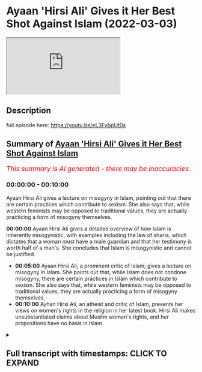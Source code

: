 # Ayaan 'Hirsi Ali' Gives it Her Best Shot Against Islam (2022-03-03)

<iframe loading='lazy' src='https://www.youtube.com/embed/HuoZtJIRM3s'></iframe>

## Description

full episode here: https://youtu.be/eL3FybpUt0s

## Summary of [Ayaan 'Hirsi Ali' Gives it Her Best Shot Against Islam](https://www.youtube.com/watch?v=HuoZtJIRM3s)


*<span style="color:red; font-size:125%">This summary is AI generated - there may be inaccuracies</span>. [](/)*

### <a onclick="modifyYTiframeseektime('0')">00:00:00</a> - <a onclick="modifyYTiframeseektime('600')">00:10:00</a>

Ayaan Hirsi Ali gives a lecture on misogyny in Islam, pointing out that there are certain practices which contribute to sexism. She also says that, while western feminists may be opposed to traditional values, they are actually practicing a form of misogyny themselves.

**<a onclick="modifyYTiframeseektime('0')">00:00:00</a>** Ayaan Hirsi Ali gives a detailed overview of how Islam is inherently misogynistic, with examples including the law of sharia, which dictates that a woman must have a male guardian and that her testimony is worth half of a man's. She concludes that Islam is misogynistic and cannot be justified.
* **<a onclick="modifyYTiframeseektime('300')">00:05:00</a>** Ayaan Hirsi Ali, a prominent critic of Islam, gives a lecture on misogyny in Islam. She points out that, while Islam does not condone misogyny, there are certain practices in Islam which contribute to sexism. She also says that, while western feminists may be opposed to traditional values, they are actually practicing a form of misogyny themselves.
* **<a onclick="modifyYTiframeseektime('600')">00:10:00</a>** Ayhan Hirsi Ali, an atheist and critic of Islam, presents her views on women's rights in the religion in her latest book. Hirsi Ali makes unsubstantiated claims about Muslim women's rights, and her propositions have no basis in Islam.

<details><summary><h2>Full transcript with timestamps: CLICK TO EXPAND</h2></summary>

<a onclick="modifyYTiframeseektime('0')">0:00:00</a> okay thank you in in your experience  
<a onclick="modifyYTiframeseektime('5')">0:00:05</a> is is islam innately misogynistic  
<a onclick="modifyYTiframeseektime('9')">0:00:09</a> the answer to that unfortunately is a  
<a onclick="modifyYTiframeseektime('11')">0:00:11</a> clear cut yes  
<a onclick="modifyYTiframeseektime('13')">0:00:13</a> okay islam is misogynistic in its  
<a onclick="modifyYTiframeseektime('16')">0:00:16</a> approach to women i know that by saying  
<a onclick="modifyYTiframeseektime('18')">0:00:18</a> this  
<a onclick="modifyYTiframeseektime('20')">0:00:20</a> i  
<a onclick="modifyYTiframeseektime('20')">0:00:20</a> offend a lot of people i know that  
<a onclick="modifyYTiframeseektime('23')">0:00:23</a> people's feelings get hurt the feelings  
<a onclick="modifyYTiframeseektime('25')">0:00:25</a> of muslims i know that that is the case  
<a onclick="modifyYTiframeseektime('28')">0:00:28</a> but setting feelings aside and just  
<a onclick="modifyYTiframeseektime('30')">0:00:30</a> looking objectively as what it is  
<a onclick="modifyYTiframeseektime('35')">0:00:35</a> that islam says about women  
<a onclick="modifyYTiframeseektime('38')">0:00:38</a> and  
<a onclick="modifyYTiframeseektime('39')">0:00:39</a> where it positions us  
<a onclick="modifyYTiframeseektime('42')">0:00:42</a> the answer is yes it is misogynistic  
<a onclick="modifyYTiframeseektime('45')">0:00:45</a> and i'll give you a few examples that  
<a onclick="modifyYTiframeseektime('48')">0:00:48</a> would be good yeah  
<a onclick="modifyYTiframeseektime('49')">0:00:49</a> and i think the best example  
<a onclick="modifyYTiframeseektime('51')">0:00:51</a> because it's so factual  
<a onclick="modifyYTiframeseektime('53')">0:00:53</a> is the law sharia law islamic law  
<a onclick="modifyYTiframeseektime('56')">0:00:56</a> islamic law declares  
<a onclick="modifyYTiframeseektime('59')">0:00:59</a> that a woman has to have a male guardian  
<a onclick="modifyYTiframeseektime('62')">0:01:02</a> at all times  
<a onclick="modifyYTiframeseektime('63')">0:01:03</a> that's not required of males  
<a onclick="modifyYTiframeseektime('66')">0:01:06</a> in sharia law a man is permitted to have  
<a onclick="modifyYTiframeseektime('68')">0:01:08</a> four wives  
<a onclick="modifyYTiframeseektime('70')">0:01:10</a> she's not permitted to have four  
<a onclick="modifyYTiframeseektime('71')">0:01:11</a> husbands  
<a onclick="modifyYTiframeseektime('73')">0:01:13</a> in islamic law in sharia law  
<a onclick="modifyYTiframeseektime('76')">0:01:16</a> a woman's testimony in court is worth  
<a onclick="modifyYTiframeseektime('79')">0:01:19</a> half  
<a onclick="modifyYTiframeseektime('80')">0:01:20</a> of that of a man it's not the other way  
<a onclick="modifyYTiframeseektime('83')">0:01:23</a> around  
<a onclick="modifyYTiframeseektime('86')">0:01:26</a> a sister inherits half of what her  
<a onclick="modifyYTiframeseektime('88')">0:01:28</a> brother inherits  
<a onclick="modifyYTiframeseektime('91')">0:01:31</a> wow  
<a onclick="modifyYTiframeseektime('92')">0:01:32</a> and  
<a onclick="modifyYTiframeseektime('93')">0:01:33</a> this goes on and on and i think to be  
<a onclick="modifyYTiframeseektime('97')">0:01:37</a> because these basic tenets of law  
<a onclick="modifyYTiframeseektime('101')">0:01:41</a> sharia law when they're implemented and  
<a onclick="modifyYTiframeseektime('104')">0:01:44</a> where they're implemented  
<a onclick="modifyYTiframeseektime('106')">0:01:46</a> you see a huge difference between the  
<a onclick="modifyYTiframeseektime('108')">0:01:48</a> way men and women are treated girls and  
<a onclick="modifyYTiframeseektime('110')">0:01:50</a> boys are treated and i would say that is  
<a onclick="modifyYTiframeseektime('114')">0:01:54</a> misogyny  
<a onclick="modifyYTiframeseektime('117')">0:01:57</a> and  
<a onclick="modifyYTiframeseektime('118')">0:01:58</a> because i'm not i'm not that familiar  
<a onclick="modifyYTiframeseektime('120')">0:02:00</a> with  
<a onclick="modifyYTiframeseektime('122')">0:02:02</a> islam is sharia law something that's in  
<a onclick="modifyYTiframeseektime('124')">0:02:04</a> the quran directly  
<a onclick="modifyYTiframeseektime('127')">0:02:07</a> sharia law is derived from the quran and  
<a onclick="modifyYTiframeseektime('129')">0:02:09</a> from the teachings of the prophet  
<a onclick="modifyYTiframeseektime('131')">0:02:11</a> muhammad the prophet muhammad is the  
<a onclick="modifyYTiframeseektime('132')">0:02:12</a> founder of islam  
<a onclick="modifyYTiframeseektime('134')">0:02:14</a> and his legacy is a body of law and  
<a onclick="modifyYTiframeseektime('138')">0:02:18</a> norms  
<a onclick="modifyYTiframeseektime('140')">0:02:20</a> that are implemented where there is a  
<a onclick="modifyYTiframeseektime('142')">0:02:22</a> theocracy like saudi arabia or iran or  
<a onclick="modifyYTiframeseektime('144')">0:02:24</a> any of the other societies that try  
<a onclick="modifyYTiframeseektime('148')">0:02:28</a> to establish  
<a onclick="modifyYTiframeseektime('151')">0:02:31</a> legal systems that are based on islam  
<a onclick="modifyYTiframeseektime('155')">0:02:35</a> so another example on the misogyny side  
<a onclick="modifyYTiframeseektime('158')">0:02:38</a> is  
<a onclick="modifyYTiframeseektime('159')">0:02:39</a> women are expected  
<a onclick="modifyYTiframeseektime('162')">0:02:42</a> to cover their bodies and there is some  
<a onclick="modifyYTiframeseektime('164')">0:02:44</a> kind of discussion on how much of that  
<a onclick="modifyYTiframeseektime('167')">0:02:47</a> in some cases they let you show their  
<a onclick="modifyYTiframeseektime('169')">0:02:49</a> face and the hands  
<a onclick="modifyYTiframeseektime('171')">0:02:51</a> and in extreme cases you have to be  
<a onclick="modifyYTiframeseektime('173')">0:02:53</a> covered from head to toe  
<a onclick="modifyYTiframeseektime('175')">0:02:55</a> and confined to the house  
<a onclick="modifyYTiframeseektime('179')">0:02:59</a> your male guardian  
<a onclick="modifyYTiframeseektime('181')">0:03:01</a> chooses or at least you need his  
<a onclick="modifyYTiframeseektime('183')">0:03:03</a> endorsements to marry someone else and  
<a onclick="modifyYTiframeseektime('186')">0:03:06</a> all of this  
<a onclick="modifyYTiframeseektime('187')">0:03:07</a> is  
<a onclick="modifyYTiframeseektime('189')">0:03:09</a> in uh based in sharia law if you're a  
<a onclick="modifyYTiframeseektime('191')">0:03:11</a> woman and you're not happy in a marriage  
<a onclick="modifyYTiframeseektime('193')">0:03:13</a> it's almost difficult almost impossible  
<a onclick="modifyYTiframeseektime('196')">0:03:16</a> to divorce your husband uh and  
<a onclick="modifyYTiframeseektime('199')">0:03:19</a> the other way around for a man to  
<a onclick="modifyYTiframeseektime('201')">0:03:21</a> divorce his wife all he has to say is  
<a onclick="modifyYTiframeseektime('203')">0:03:23</a> declare in front of two witnesses three  
<a onclick="modifyYTiframeseektime('205')">0:03:25</a> times that he divorces his wife and  
<a onclick="modifyYTiframeseektime('208')">0:03:28</a> that's done so  
<a onclick="modifyYTiframeseektime('209')">0:03:29</a> on the question is islam misogynistic  
<a onclick="modifyYTiframeseektime('212')">0:03:32</a> i think these facts speak for themselves  
<a onclick="modifyYTiframeseektime('216')">0:03:36</a> uh is islam inherently misogynistic  
<a onclick="modifyYTiframeseektime('219')">0:03:39</a> well first and foremost of course  
<a onclick="modifyYTiframeseektime('223')">0:03:43</a> there are misogyny needs to be defined  
<a onclick="modifyYTiframeseektime('225')">0:03:45</a> because if it's defined definitionally  
<a onclick="modifyYTiframeseektime('227')">0:03:47</a> as it is in the kind of dictionary the  
<a onclick="modifyYTiframeseektime('229')">0:03:49</a> hatred of women then the answer is very  
<a onclick="modifyYTiframeseektime('230')">0:03:50</a> clearly no because the quran very  
<a onclick="modifyYTiframeseektime('232')">0:03:52</a> clearly states  
<a onclick="modifyYTiframeseektime('234')">0:03:54</a> in more than one verse you know in  
<a onclick="modifyYTiframeseektime('235')">0:03:55</a> chapter three verse 195 in the la liga  
<a onclick="modifyYTiframeseektime('241')">0:04:01</a> god does not let to waste any action of  
<a onclick="modifyYTiframeseektime('244')">0:04:04</a> any doer among you men or women and that  
<a onclick="modifyYTiframeseektime('246')">0:04:06</a> both of you are from one another  
<a onclick="modifyYTiframeseektime('249')">0:04:09</a> that uh in chapter 33 verse 35  
<a onclick="modifyYTiframeseektime('252')">0:04:12</a> the believing men and the believing  
<a onclick="modifyYTiframeseektime('253')">0:04:13</a> women and the you know and so on and it  
<a onclick="modifyYTiframeseektime('255')">0:04:15</a> mentions  
<a onclick="modifyYTiframeseektime('256')">0:04:16</a> a list of attributes mentioning men and  
<a onclick="modifyYTiframeseektime('258')">0:04:18</a> women specifically and then says that  
<a onclick="modifyYTiframeseektime('261')">0:04:21</a> god has prepared for them a reward in  
<a onclick="modifyYTiframeseektime('263')">0:04:23</a> fact the quran explicitly mentions that  
<a onclick="modifyYTiframeseektime('265')">0:04:25</a> we cannot have hatred towards any  
<a onclick="modifyYTiframeseektime('267')">0:04:27</a> believer because it's mentioned in  
<a onclick="modifyYTiframeseektime('269')">0:04:29</a> chapter 59 of the quran  
<a onclick="modifyYTiframeseektime('274')">0:04:34</a> god do not put any hatred to the  
<a onclick="modifyYTiframeseektime('276')">0:04:36</a> believers in our hearts and that of  
<a onclick="modifyYTiframeseektime('278')">0:04:38</a> course includes women as well so from  
<a onclick="modifyYTiframeseektime('280')">0:04:40</a> that perspective it's impossible to  
<a onclick="modifyYTiframeseektime('281')">0:04:41</a> postulate it is  
<a onclick="modifyYTiframeseektime('283')">0:04:43</a> impossible to postulate that islam  
<a onclick="modifyYTiframeseektime('285')">0:04:45</a> is misogynistic from that definitional  
<a onclick="modifyYTiframeseektime('287')">0:04:47</a> perspective but what we will say is of  
<a onclick="modifyYTiframeseektime('289')">0:04:49</a> course misogyny is a label that is  
<a onclick="modifyYTiframeseektime('292')">0:04:52</a> used haphazardly and arbitrarily between  
<a onclick="modifyYTiframeseektime('294')">0:04:54</a> people in the west in discourses to mean  
<a onclick="modifyYTiframeseektime('297')">0:04:57</a> different things so of course  
<a onclick="modifyYTiframeseektime('298')">0:04:58</a> neoconservatives or people that are more  
<a onclick="modifyYTiframeseektime('300')">0:05:00</a> right-wing or alt-right are  
<a onclick="modifyYTiframeseektime('302')">0:05:02</a> accused themselves of being misogynistic  
<a onclick="modifyYTiframeseektime('304')">0:05:04</a> to uh by um third-wave feminists and so  
<a onclick="modifyYTiframeseektime('307')">0:05:07</a> on and so it really depends on who is  
<a onclick="modifyYTiframeseektime('310')">0:05:10</a> the one making the claim and what the  
<a onclick="modifyYTiframeseektime('312')">0:05:12</a> robust definition that they have of  
<a onclick="modifyYTiframeseektime('314')">0:05:14</a> misogyny is sometimes that can be  
<a onclick="modifyYTiframeseektime('316')">0:05:16</a> ideologically um  
<a onclick="modifyYTiframeseektime('318')">0:05:18</a> kind of inspired in the case of  
<a onclick="modifyYTiframeseektime('320')">0:05:20</a> third-wave feminists i would say it  
<a onclick="modifyYTiframeseektime('322')">0:05:22</a> certainly is that's why unfortunately  
<a onclick="modifyYTiframeseektime('324')">0:05:24</a> uh even your father has been accused of  
<a onclick="modifyYTiframeseektime('326')">0:05:26</a> misogyny i mean people in in in the west  
<a onclick="modifyYTiframeseektime('329')">0:05:29</a> uh credible intellectuals and academics  
<a onclick="modifyYTiframeseektime('331')">0:05:31</a> have been accused of misogyny just  
<a onclick="modifyYTiframeseektime('333')">0:05:33</a> because they believe in a traditional uh  
<a onclick="modifyYTiframeseektime('336')">0:05:36</a> value of traditional values of family  
<a onclick="modifyYTiframeseektime('338')">0:05:38</a> system a complementarian family system  
<a onclick="modifyYTiframeseektime('341')">0:05:41</a> and for this reason the accused of  
<a onclick="modifyYTiframeseektime('343')">0:05:43</a> misogyny but one has to say this and i  
<a onclick="modifyYTiframeseektime('345')">0:05:45</a> think this is very important michaela  
<a onclick="modifyYTiframeseektime('347')">0:05:47</a> that we believe that there is an  
<a onclick="modifyYTiframeseektime('349')">0:05:49</a> equality of value between men and women  
<a onclick="modifyYTiframeseektime('351')">0:05:51</a> we do believe that there is an equality  
<a onclick="modifyYTiframeseektime('353')">0:05:53</a> of value between men and women the  
<a onclick="modifyYTiframeseektime('354')">0:05:54</a> prophet himself muhammad he said  
<a onclick="modifyYTiframeseektime('358')">0:05:58</a> that certainly men are equal to women  
<a onclick="modifyYTiframeseektime('361')">0:06:01</a> in front of the law that is the general  
<a onclick="modifyYTiframeseektime('363')">0:06:03</a> rule that is a statement of the prophet  
<a onclick="modifyYTiframeseektime('364')">0:06:04</a> muhammad however  
<a onclick="modifyYTiframeseektime('366')">0:06:06</a> we do believe in exceptions and we don't  
<a onclick="modifyYTiframeseektime('368')">0:06:08</a> believe that equality of value means  
<a onclick="modifyYTiframeseektime('370')">0:06:10</a> identicality and roles  
<a onclick="modifyYTiframeseektime('372')">0:06:12</a> and so of course people that are  
<a onclick="modifyYTiframeseektime('373')">0:06:13</a> detractors from the other side  
<a onclick="modifyYTiframeseektime('375')">0:06:15</a> like the academic charlatan ayan mcgann  
<a onclick="modifyYTiframeseektime('378')">0:06:18</a> actually means refugee in the somali  
<a onclick="modifyYTiframeseektime('380')">0:06:20</a> language of course an ironic reminder to  
<a onclick="modifyYTiframeseektime('382')">0:06:22</a> herself  
<a onclick="modifyYTiframeseektime('383')">0:06:23</a> she would say that islam is misogynistic  
<a onclick="modifyYTiframeseektime('385')">0:06:25</a> because of practices such as polygyny  
<a onclick="modifyYTiframeseektime('388')">0:06:28</a> which means that a man can marry more  
<a onclick="modifyYTiframeseektime('389')">0:06:29</a> than one wife and that is a practice  
<a onclick="modifyYTiframeseektime('391')">0:06:31</a> that muslims believe in  
<a onclick="modifyYTiframeseektime('392')">0:06:32</a> all practices such as that muslim men  
<a onclick="modifyYTiframeseektime('395')">0:06:35</a> can marry christian and jewish women of  
<a onclick="modifyYTiframeseektime('397')">0:06:37</a> course that is something that muslim  
<a onclick="modifyYTiframeseektime('399')">0:06:39</a> women cannot do in islam as well  
<a onclick="modifyYTiframeseektime('402')">0:06:42</a> and various other inheritance things or  
<a onclick="modifyYTiframeseektime('404')">0:06:44</a> aspects where there is a differential  
<a onclick="modifyYTiframeseektime('406')">0:06:46</a> there between how men  
<a onclick="modifyYTiframeseektime('408')">0:06:48</a> are treated to women  
<a onclick="modifyYTiframeseektime('410')">0:06:50</a> but we will say that equality of value  
<a onclick="modifyYTiframeseektime('412')">0:06:52</a> does not mean identicality and roles let  
<a onclick="modifyYTiframeseektime('415')">0:06:55</a> me say that one more time equality of  
<a onclick="modifyYTiframeseektime('417')">0:06:57</a> value we believe does not mean  
<a onclick="modifyYTiframeseektime('419')">0:06:59</a> identicality and roles and therefore  
<a onclick="modifyYTiframeseektime('422')">0:07:02</a> just like aristotle said that like  
<a onclick="modifyYTiframeseektime('424')">0:07:04</a> things should be treated like likewise  
<a onclick="modifyYTiframeseektime('426')">0:07:06</a> and that different things should be  
<a onclick="modifyYTiframeseektime('428')">0:07:08</a> treated the same we do believe that  
<a onclick="modifyYTiframeseektime('430')">0:07:10</a> women have a collective female  
<a onclick="modifyYTiframeseektime('432')">0:07:12</a> temperament on certain aspects which  
<a onclick="modifyYTiframeseektime('434')">0:07:14</a> need to be tailored for in legislation  
<a onclick="modifyYTiframeseektime('436')">0:07:16</a> which need to be tailored for in social  
<a onclick="modifyYTiframeseektime('438')">0:07:18</a> and political life and so therefore if  
<a onclick="modifyYTiframeseektime('441')">0:07:21</a> someone wants to use second wave  
<a onclick="modifyYTiframeseektime('443')">0:07:23</a> feministic collectivistic discourses to  
<a onclick="modifyYTiframeseektime('445')">0:07:25</a> try and attack the islamic narrative  
<a onclick="modifyYTiframeseektime('447')">0:07:27</a> then they must first establish the  
<a onclick="modifyYTiframeseektime('449')">0:07:29</a> truthfulness and the objective the  
<a onclick="modifyYTiframeseektime('451')">0:07:31</a> objectiveness of second wave feministic  
<a onclick="modifyYTiframeseektime('454')">0:07:34</a> discourses iron hersey's a feminist we  
<a onclick="modifyYTiframeseektime('458')">0:07:38</a> are opposed to feminism when we say that  
<a onclick="modifyYTiframeseektime('459')">0:07:39</a> feminism has now  
<a onclick="modifyYTiframeseektime('461')">0:07:41</a> almost certainly been cracked open as a  
<a onclick="modifyYTiframeseektime('463')">0:07:43</a> false ideology of course i think what i  
<a onclick="modifyYTiframeseektime('466')">0:07:46</a> think i should add to this in addition  
<a onclick="modifyYTiframeseektime('468')">0:07:48</a> to all that was aforementioned that i  
<a onclick="modifyYTiframeseektime('470')">0:07:50</a> and mcgann herself  
<a onclick="modifyYTiframeseektime('473')">0:07:53</a> was embroiled  
<a onclick="modifyYTiframeseektime('474')">0:07:54</a> in the most embarrassing  
<a onclick="modifyYTiframeseektime('477')">0:07:57</a> of public inquiries if you can call that  
<a onclick="modifyYTiframeseektime('479')">0:07:59</a> that whereby she herself was in a  
<a onclick="modifyYTiframeseektime('482')">0:08:02</a> preligious relationship she was a  
<a onclick="modifyYTiframeseektime('484')">0:08:04</a> mistress  
<a onclick="modifyYTiframeseektime('485')">0:08:05</a> she was a mistress to niall ferguson her  
<a onclick="modifyYTiframeseektime('489')">0:08:09</a> husband now and she was doing so at the  
<a onclick="modifyYTiframeseektime('492')">0:08:12</a> dismay of sue douglas who is his ex-wife  
<a onclick="modifyYTiframeseektime('496')">0:08:16</a> and  
<a onclick="modifyYTiframeseektime('497')">0:08:17</a> with the destabilizing effects of course  
<a onclick="modifyYTiframeseektime('500')">0:08:20</a> the destabilizing effect to his family  
<a onclick="modifyYTiframeseektime('503')">0:08:23</a> to lachlan ferguson to phoenix ferguson  
<a onclick="modifyYTiframeseektime('506')">0:08:26</a> the children of nile ferguson  
<a onclick="modifyYTiframeseektime('508')">0:08:28</a> so she attacks poligini in her books but  
<a onclick="modifyYTiframeseektime('511')">0:08:31</a> she practices in her daily life  
<a onclick="modifyYTiframeseektime('514')">0:08:34</a> and so this is  
<a onclick="modifyYTiframeseektime('515')">0:08:35</a> a serious hypocrisy  
<a onclick="modifyYTiframeseektime('517')">0:08:37</a> not just  
<a onclick="modifyYTiframeseektime('519')">0:08:39</a> in that what she does mcgann iron mcgann  
<a onclick="modifyYTiframeseektime('522')">0:08:42</a> but in that which she states as well  
<a onclick="modifyYTiframeseektime('525')">0:08:45</a> so the challenge really is and i will  
<a onclick="modifyYTiframeseektime('528')">0:08:48</a> repeat this if someone wants to quote  
<a onclick="modifyYTiframeseektime('531')">0:08:51</a> aspects of the islamic discourse aspects  
<a onclick="modifyYTiframeseektime('534')">0:08:54</a> of the islamic  
<a onclick="modifyYTiframeseektime('536')">0:08:56</a> jewish prudential tradition  
<a onclick="modifyYTiframeseektime('538')">0:08:58</a> and juxtapose it with the western  
<a onclick="modifyYTiframeseektime('540')">0:09:00</a> discourses especially here we're talking  
<a onclick="modifyYTiframeseektime('542')">0:09:02</a> about second wave feminism and expect  
<a onclick="modifyYTiframeseektime('545')">0:09:05</a> islam to correspond with those they'll  
<a onclick="modifyYTiframeseektime('546')">0:09:06</a> be utterly and bitterly disappointed  
<a onclick="modifyYTiframeseektime('548')">0:09:08</a> because clearly we believe our system is  
<a onclick="modifyYTiframeseektime('550')">0:09:10</a> superior we believe the system is  
<a onclick="modifyYTiframeseektime('552')">0:09:12</a> failing we believe that  
<a onclick="modifyYTiframeseektime('554')">0:09:14</a> nuclear households are being destroyed  
<a onclick="modifyYTiframeseektime('556')">0:09:16</a> in the west we believe that you've got  
<a onclick="modifyYTiframeseektime('558')">0:09:18</a> it wrong we believe that we've got it  
<a onclick="modifyYTiframeseektime('560')">0:09:20</a> right and so in order to defeat us an  
<a onclick="modifyYTiframeseektime('562')">0:09:22</a> argument you must first argue from first  
<a onclick="modifyYTiframeseektime('564')">0:09:24</a> principles and so yes we do have  
<a onclick="modifyYTiframeseektime('566')">0:09:26</a> differences with western especially  
<a onclick="modifyYTiframeseektime('568')">0:09:28</a> second wave or third wave feministic  
<a onclick="modifyYTiframeseektime('569')">0:09:29</a> discourses but that does not  
<a onclick="modifyYTiframeseektime('572')">0:09:32</a> that does in no way  
<a onclick="modifyYTiframeseektime('574')">0:09:34</a> show show indicates  
<a onclick="modifyYTiframeseektime('576')">0:09:36</a> that islam is misogynistic to the  
<a onclick="modifyYTiframeseektime('578')">0:09:38</a> contrary and one last thing i will say  
<a onclick="modifyYTiframeseektime('580')">0:09:40</a> is megan herself  
<a onclick="modifyYTiframeseektime('582')">0:09:42</a> is blissfully ignorant ayan mcgann i and  
<a onclick="modifyYTiframeseektime('585')">0:09:45</a> hersey mcghan  
<a onclick="modifyYTiframeseektime('586')">0:09:46</a> blissfully ignorant of the islamic  
<a onclick="modifyYTiframeseektime('588')">0:09:48</a> tradition the  
<a onclick="modifyYTiframeseektime('589')">0:09:49</a> under-qualified over-confident  
<a onclick="modifyYTiframeseektime('592')">0:09:52</a> ultra-crepidarian academic charlatan  
<a onclick="modifyYTiframeseektime('595')">0:09:55</a> right-wing apple polish-up  
<a onclick="modifyYTiframeseektime('597')">0:09:57</a> obsequious woman that she is doesn't  
<a onclick="modifyYTiframeseektime('600')">0:10:00</a> even know  
<a onclick="modifyYTiframeseektime('601')">0:10:01</a> that it doesn't even know the basics of  
<a onclick="modifyYTiframeseektime('603')">0:10:03</a> the islamic tradition mentions in her  
<a onclick="modifyYTiframeseektime('605')">0:10:05</a> book heretic in page 77 that we worship  
<a onclick="modifyYTiframeseektime('608')">0:10:08</a> muhammad she doesn't even know the  
<a onclick="modifyYTiframeseektime('609')">0:10:09</a> basics of the religion she makes  
<a onclick="modifyYTiframeseektime('611')">0:10:11</a> squandering mistakes one after the other  
<a onclick="modifyYTiframeseektime('614')">0:10:14</a> about gender in jewish prudence in islam  
<a onclick="modifyYTiframeseektime('616')">0:10:16</a> in her latest book at pray you can see  
<a onclick="modifyYTiframeseektime('619')">0:10:19</a> in page 151  
<a onclick="modifyYTiframeseektime('621')">0:10:21</a> where she makes a series of  
<a onclick="modifyYTiframeseektime('624')">0:10:24</a> unsubstantiated claims about muslim  
<a onclick="modifyYTiframeseektime('627')">0:10:27</a> women and their rights in islam saying  
<a onclick="modifyYTiframeseektime('629')">0:10:29</a> that their rights can be sold to  
<a onclick="modifyYTiframeseektime('630')">0:10:30</a> strangers and all kinds of nonsense  
<a onclick="modifyYTiframeseektime('633')">0:10:33</a> propositions which have no basis in the  
<a onclick="modifyYTiframeseektime('635')">0:10:35</a> religion of islam so if you really want  
<a onclick="modifyYTiframeseektime('637')">0:10:37</a> to know about women's rights in islam  
<a onclick="modifyYTiframeseektime('639')">0:10:39</a> one has to go to the source and this  
<a onclick="modifyYTiframeseektime('641')">0:10:41</a> ultra crepidarian academic charlatan  
<a onclick="modifyYTiframeseektime('644')">0:10:44</a> ayan is is just a failure who's who's  
<a onclick="modifyYTiframeseektime('647')">0:10:47</a> been uh embroi has been  
<a onclick="modifyYTiframeseektime('649')">0:10:49</a> let in by the most unusual types of  
<a onclick="modifyYTiframeseektime('651')">0:10:51</a> affirmative action program to the  
<a onclick="modifyYTiframeseektime('653')">0:10:53</a> neoconservative circles because she has  
<a onclick="modifyYTiframeseektime('655')">0:10:55</a> no academic uh acumen at all  
</details>